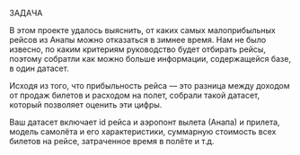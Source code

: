 ЗАДАЧА

В этом проекте удалось выяснить, от каких самых малоприбыльных рейсов из Анапы можно отказаться в зимнее время. 
Нам не было извесно, по каким критериям руководство будет отбирать рейсы, поэтому собратли как можно больше информации, 
содержащейся базе, в один датасет. 

Исходя из того, что прибыльность рейса — это разница между доходом от продаж билетов и расходом на полет, собрали такой датасет, 
который позволяет оценить эти цифры. 

Ваш датасет включает id рейса и аэропонт вылета (Анапа) и прилета, модель самолёта и его характеристики, суммарную стоимость всех билетов на рейсе, 
затраченное время в полёте и т.д.
